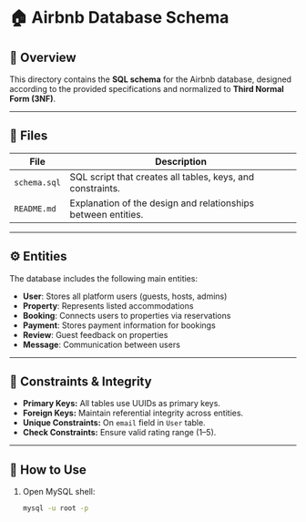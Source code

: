 # 🏠 Airbnb Database Schema

## 📄 Overview
This directory contains the **SQL schema** for the Airbnb database, designed according to the provided specifications and normalized to
 **Third Normal Form (3NF)**.

---

## 🧱 Files
| File | Description |
|------|--------------|
| `schema.sql` | SQL script that creates all tables, keys, and constraints. |
| `README.md` | Explanation of the design and relationships between entities. |

---

## ⚙️ Entities
The database includes the following main entities:

- **User**: Stores all platform users (guests, hosts, admins)
- **Property**: Represents listed accommodations
- **Booking**: Connects users to properties via reservations
- **Payment**: Stores payment information for bookings
- **Review**: Guest feedback on properties
- **Message**: Communication between users

---

## 🔐 Constraints & Integrity
- **Primary Keys:** All tables use UUIDs as primary keys.
- **Foreign Keys:** Maintain referential integrity across entities.
- **Unique Constraints:** On `email` field in `User` table.
- **Check Constraints:** Ensure valid rating range (1–5).

---

## 🚀 How to Use
1. Open MySQL shell:
   ```bash
   mysql -u root -p
